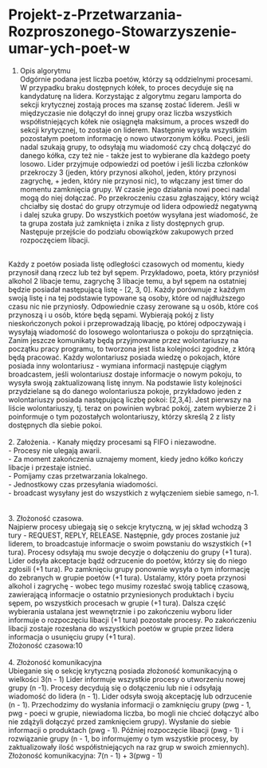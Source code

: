 # Projekt-z-Przetwarzania-Rozproszonego-Stowarzyszenie-umar-ych-poet-w
1. Opis algorytmu <br />
Odgórnie podana jest liczba poetów, którzy są oddzielnymi procesami. W przypadku
braku dostępnych kółek, to proces decyduje się na kandydaturę na lidera. Korzystając z
algorytmu zegaru lamporta do sekcji krytycznej zostają proces ma szansę zostać liderem.
Jeśli w międzyczasie nie dołączył do innej grupy oraz liczba wszystkich współistniejących
kółek nie osiągnęła maksimum, a proces wszedł do sekcji krytycznej, to zostaje on liderem.
Następnie wysyła wszystkim pozostałym poetom informację o nowo utworzonym kółku.
Poeci, jeśli nadal szukają grupy, to odsyłają mu wiadomość czy chcą dołączyć do danego
kółka, czy też nie - także jest to wybierane dla każdego poety losowo. Lider przyjmuje
odpowiedzi od poetów i jeśli liczba członków przekroczy 3 (jeden, który przynosi alkohol,
jeden, który przynosi zagrychę, + jeden, który nie przynosi nic), to włączany jest timer do
momentu zamknięcia grupy. W czasie jego działania nowi poeci nadal mogą do niej
dołączać. Po przekroczeniu czasu zgłaszający, który wciąż chciałby się dostać do grupy
otrzymuje od lidera odpowiedź negatywną i dalej szuka grupy. Do wszystkich poetów
wysyłana jest wiadomość, że ta grupa została już zamknięta i znika z listy dostępnych grup.
Następuje przejście do podziału obowiązków zakupowych przed rozpoczęciem libacji.
<br />
Każdy z poetów posiada listę odległości czasowych od momentu, kiedy przynosił
daną rzecz lub też był sępem. Przykładowo, poeta, który przyniósł alkohol 2 libacje temu,
zagrychę 3 libacje temu, a był sępem na ostatniej będzie posiadał następującą listę - [2, 3,
0]. Każdy porównuje z każdym swoją listę i na tej podstawie typowane są osoby, które od
najdłuższego czasu nic nie przyniosły. Odpowiednie czasy zerowane są u osób, które coś
przynoszą i u osób, które będą sępami. Wybierają pokój z listy nieskończonych pokoi i
przeprowadzają libację, po której odpoczywają i wysyłają wiadomość do losowego
wolontariusza o pokoju do sprzątnięcia.
<br />
Zanim jeszcze komunikaty będą przyjmowane przez wolontariuszy na początku
pracy programu, to tworzona jest lista kolejności zgodnie, z którą będą pracować. Każdy
wolontariusz posiada wiedzę o pokojach, które posiada inny wolontariusz - wymiana
informacji następuje ciągłym broadcastem, jeśli wolontariusz dostaje informacje o nowym
pokoju, to wysyła swoją zaktualizowaną listę innym. Na podstawie listy kolejności
przydzielane są do danego wolontariusza pokoje, przykładowo jeden z wolontariuszy
posiada następującą liczbę pokoi: [2,3,4]. Jest pierwszy na liście wolontariuszy, tj. teraz on
powinien wybrać pokój, zatem wybierze 2 i poinformuje o tym pozostałych wolontariuszy,
którzy skreślą 2 z listy dostępnych dla siebie pokoi.
<br />
<br />
2. Założenia.
- Kanały między procesami są FIFO i niezawodne.<br />
- Procesy nie ulegają awarii.<br />
- Za moment zakończenia uznajemy moment, kiedy jedno kółko kończy libacje i
przestaje istnieć.<br />
- Pomijamy czas przetwarzania lokalnego.<br />
- Jednostkowy czas przesyłania wiadomości.<br />
- broadcast wysyłany jest do wszystkich z wyłączeniem siebie samego, n-1.<br />
<br />
<br />
3. Złożoność czasowa.<br />
Najpierw procesy ubiegają się o sekcje krytyczną, w jej skład wchodzą 3 tury - REQUEST,
REPLY, RELEASE. Następnie, gdy proces zostanie już liderem, to broadcastuje informacje o
swoim powstaniu do wszystkich (+1 tura). Procesy odsyłają mu swoje decyzje o dołączeniu
do grupy (+1 tura). Lider odsyła akceptacje bądź odrzucenie do poetów, którzy się do niego
zgłosili (+1 tura). Po zamknięciu grupy ponownie wysyła o tym informację do zebranych w
grupie poetów (+1 tura). Ustalamy, który poeta przynosi alkohol i zagrychę - wobec tego
musimy rozesłać swoją tablicę czasową, zawierającą informacje o ostatnio przyniesionych
produktach i byciu sępem, po wszystkich procesach w grupie (+1 tura). Dalsza część
wybierania ustalana jest wewnętrznie i po zakończeniu wyboru lider informuje o rozpoczęciu
libacji (+1 tura) pozostałe procesy. Po zakończeniu libacji zostaje rozesłana do wszystkich
poetów w grupie przez lidera informacja o usunięciu grupy (+1 tura).<br />
Złożoność czasowa:10
<br />
<br />
4. Złożoność komunikacyjna<br />
Ubieganie się o sekcję krytyczną posiada złożoność komunikacyjną o wielkości 3(n - 1) Lider
informuje wszystkie procesy o utworzeniu nowej grupy (n -1). Procesy decydują się o
dołączeniu lub nie i odsyłają wiadomość do lidera (n - 1). Lider odsyła swoją akceptację lub
odrzucenie (n - 1). Przechodzimy do wysłania informacji o zamknięciu grupy (pwg - 1, pwg -
poeci w grupie, niewiadoma liczba, bo mogli nie chcieć dołączyć albo nie zdążyli dołączyć
przed zamknięciem grupy). Wysłanie do siebie informacji o produktach (pwg - 1). Później
rozpoczęcie libacji (pwg - 1) i rozwiązanie grupy (n - 1, bo informujemy o tym wszystkie
procesy, by zaktualizowały ilość współistniejących na raz grup w swoich zmiennych).<br />
Złożoność komunikacyjna: 7(n - 1) + 3(pwg - 1)
